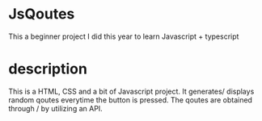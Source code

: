# JsQoutes
This a beginner project I did this year to learn Javascript + typescript

# description
This is a HTML, CSS and a bit of Javascript project.
It generates/ displays random qoutes everytime the button is pressed.
The qoutes are obtained through / by utilizing an API. 
